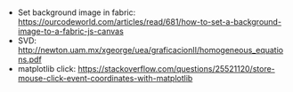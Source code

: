 #
##
- Set background image in fabric: https://ourcodeworld.com/articles/read/681/how-to-set-a-background-image-to-a-fabric-js-canvas
- SVD: http://newton.uam.mx/xgeorge/uea/graficacionII/homogeneous_equations.pdf
- matplotlib click: https://stackoverflow.com/questions/25521120/store-mouse-click-event-coordinates-with-matplotlib